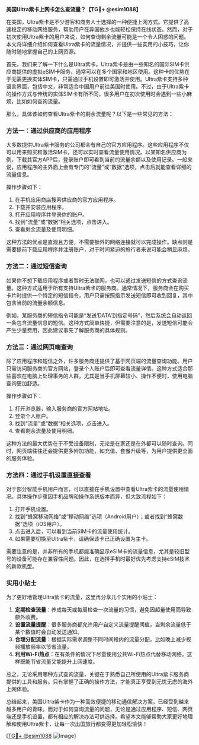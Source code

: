 **美国Ultra紫卡上网卡怎么查流量？【TG💪+ @esim1088】**

在美国，Ultra紫卡是不少游客和商务人士选择的一种便捷上网方式。它提供了高速稳定的移动网络服务，帮助用户在异国他乡也能轻松保持在线状态。然而，对于初次使用Ultra紫卡的用户来说，如何查询剩余流量可能是一个令人困惑的问题。本文将详细介绍如何查看Ultra紫卡的流量情况，并提供一些实用的小技巧，让你随时随地掌握自己的上网资源。

首先，我们来了解一下什么是Ultra紫卡。Ultra紫卡是由一些知名的国际SIM卡供应商提供的虚拟eSIM卡服务，通常可以在多个国家和地区使用。这种卡的优势在于无需更换实体SIM卡，只需通过手机设置即可激活并使用。Ultra紫卡支持多种语言界面，包括中文，非常适合中国用户前往美国时使用。不过，由于Ultra紫卡的操作方式与传统的实体SIM卡有所不同，很多用户在初次使用时会遇到一些小麻烦，比如如何查询流量。

那么，具体该如何查看Ultra紫卡的剩余流量呢？以下是一些常见的方法：

### 方法一：通过供应商的应用程序

大多数提供Ultra紫卡服务的公司都会有自己的官方应用程序。这些应用程序不仅可以用来购买和激活SIM卡，还可以实时查看流量使用情况。以某知名供应商为例，下载其官方APP后，登录账户即可看到当前的流量余额以及使用记录。一般来说，应用程序的主界面上会有专门的“流量”或“数据”选项，点击后就能查看详细的流量信息。

操作步骤如下：
1. 在手机应用商店搜索供应商的官方应用程序。
2. 下载并安装应用程序。
3. 打开应用程序并登录你的账户。
4. 找到“流量”或“数据”相关选项，点击进入。
5. 查看剩余流量及使用明细。

这种方法的优点是直观且方便，不需要额外的网络连接就可以完成操作。缺点则是需要提前下载应用程序并注册账户，对于时间紧迫的旅行者来说可能会稍显麻烦。

### 方法二：通过短信查询

如果你不想下载应用程序或者暂时无法联网，也可以通过发送短信的方式查询流量。这种方式适用于所有支持Ultra紫卡的服务商。通常情况下，服务商会在购买卡片时提供一个特定的短信指令，用户只需按照指示发送短信即可收到回复，其中包含当前的流量余额信息。

例如，某服务商的短信指令可能是“发送‘DATA’到指定号码”，然后系统会自动返回一条包含流量信息的短信。这种方式简单快捷，但需要注意的是，发送短信可能会产生少量费用，因此建议事先了解服务商的具体规则。

### 方法三：通过网页端查询

除了应用程序和短信之外，许多服务商还提供了基于网页端的流量查询功能。用户只需访问服务商的官方网站，登录个人账户后即可查看流量详情。这种方式适合那些喜欢在电脑上处理事务的人群，尤其是当手机屏幕较小、操作不便时，使用电脑查询更加舒适。

操作步骤如下：
1. 打开浏览器，输入服务商的官方网站地址。
2. 登录个人账户。
3. 找到“流量”或“数据”相关选项，点击进入。
4. 查看剩余流量及使用明细。

这种方法的最大优势在于不受设备限制，无论是在家还是在外都可以随时查询。同时，网页端往往还会提供更多附加功能，如充值、套餐升级等，为用户提供更全面的服务体验。

### 方法四：通过手机设置直接查看

对于部分智能手机用户而言，可以直接在手机设置中查看Ultra紫卡的流量使用情况。具体操作步骤因手机品牌和操作系统版本而异，但大致流程如下：

1. 打开手机设置。
2. 找到“蜂窝移动网络”或“移动网络”选项（Android用户）；或者找到“蜂窝数据”选项（iOS用户）。
3. 点击进入后，可以看到当前SIM卡的流量使用统计。
4. 如果需要切换至Ultra紫卡，请确保该卡已正确设置为主卡。

需要注意的是，并非所有的手机都能准确显示eSIM卡的流量信息，尤其是较旧型号的设备可能存在兼容性问题。因此，在选择手机时最好优先考虑支持eSIM技术的新款机型。

### 实用小贴士

为了更好地管理Ultra紫卡的流量，这里再分享几个实用的小贴士：

1. **定期检查流量**：养成每天或每周检查一次流量的习惯，避免因超量使用而导致额外收费。
2. **设置流量提醒**：很多服务商都允许用户自定义流量提醒阈值，当剩余流量低于某个数值时会自动发送通知。
3. **合理分配流量**：根据实际需求调整不同时间段内的流量分配，比如晚上减少视频播放频率以节省流量。
4. **利用Wi-Fi热点**：在有条件的情况下尽量使用公共Wi-Fi热点代替移动网络，这样既能节省流量又能提升上网速度。

总之，无论采用哪种方式查询流量，关键在于熟悉自己所使用的Ultra紫卡服务商提供的工具和服务。只有掌握了正确的操作方法，才能真正享受到无忧无虑的海外上网体验。

总结起来，美国Ultra紫卡作为一种高效便捷的移动通信解决方案，已经受到越来越多用户的青睐。而对于如何查询流量的问题，无论是通过应用程序、短信、网页端还是手机设置，都有相应的解决办法可供选择。希望本文能够帮助大家更好地理解和使用Ultra紫卡，让每一次出国旅行都变得更加轻松愉快！

[[TG💪+ @esim1088](https://t.me/s/esim1088) ![Image](https://i.postimg.cc/4NQfJmqS/Snipaste-2025-05-13-00-14-12.png)]